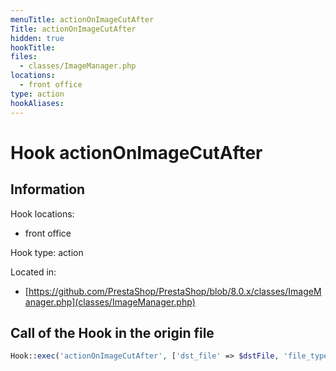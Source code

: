 ```yaml
---
menuTitle: actionOnImageCutAfter
Title: actionOnImageCutAfter
hidden: true
hookTitle: 
files:
  - classes/ImageManager.php
locations:
  - front office
type: action
hookAliases:
---
```


# Hook actionOnImageCutAfter

## Information

Hook locations: 
  - front office

Hook type: action

Located in: 
  - [https://github.com/PrestaShop/PrestaShop/blob/8.0.x/classes/ImageManager.php](classes/ImageManager.php)

## Call of the Hook in the origin file

```php
Hook::exec('actionOnImageCutAfter', ['dst_file' => $dstFile, 'file_type' => $fileType])
```